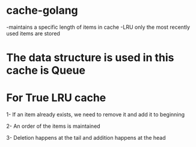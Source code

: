 # cache-golang

-maintains a specific length of items in cache
-LRU only the most recently used items are stored

# The data structure is used in this cache is Queue

# For True LRU cache

1- If an item already exists, we need to remove it and add it to beginning

2- An order of the items is maintained

3- Deletion happens at the tail and addition happens at the head






